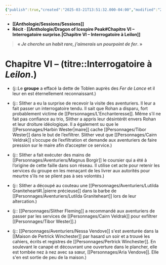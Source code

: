 ```yaml
---
{"publish":true,"created":"2025-03-21T13:51:32.000-04:00","modified":"2025-03-21T13:51:32.000-04:00","cssclasses":""}
---
```



- **[[Anthologie/Sessions/Sessions]]**
- **Récit · [[Anthologie/Dragon of Icespire Peak#Chapitre VI – Interrogatoire surprise.\|Chapitre VI – Interrogatoire à Leilon]]**

> **« *Je cherche un habit rare, j’aimerais un pourpoint de fer*. »**

# **Chapitre VI –** (titre::**Interrogatoire à *Leilon*.**)

- (j::Le **groupe** a effacé la dette de Toblen auprès des *Fer de Lance* et il leur en est éternellement reconnaissant.)

- (j:: Slither a eu la surprise de recevoir la visite des aventuriers. Il leur a fait passer un interrogatoire tendu. Il sait que Rohan a disparu, fort probablement victime de [[Personnages/L'Enchanteresse]]. Même s’il ne fait pas confiance au trio, Slither a appris leur désintérêt envers Rohan et leur droiture idéologique. Il a également su que le [[Personnages/Harbin Wester\|maire]] cache [[Personnages/Tibor Wester]] dans le but de l’exfiltrer. Slither veut que [[Personnages/Cairn Veldrak]] s’occupe de l’exfiltration et demande aux aventuriers de faire pression sur le maire afin d’accepter ce service.)

- (j:: Slither a fait exécuter des mains de [[Personnages/Aventuriers/Magnus Borgir]] le coursier qui a été à l’origine de cette faille dans son réseau. Il utilise cet acte pour retenir les services du groupe en les menaçant de les livrer aux autorités pour meurtre s’ils ne se plient pas à ses volontés.)

- (j:: Slither a découpé au couteau une [[Personnages/Aventuriers/Lutilda Graniteheart#I.\|pierre précieuse]] dans la barbe de [[Personnages/Aventuriers/Lutilda Graniteheart]] lors de leur altercation.)

- (j:: [[Personnages/Slither Fleming]] a recommandé aux aventuriers de passer par les services de [[Personnages/Cairn Veldrak]] pour exfiltrer [[Personnages/Tibor Wester]].)

- (j:: [[Personnages/Aventuriers/Nessa Vendove]] s'est aventurée dans la [[Maison de Pertrick Winchester]] par hasard un soir et a trouvé les cahiers, écrits et registres de [[Personnages/Pertrick Winchester]]. En soulevant le canapé et découvrant une ouverture dans le plancher, elle est tombée nez à nez avec sa sœur, [[Personnages/Aria Vendove]]. Elle s'en est sortie de peu de la maison.)
